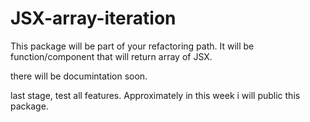 # JSX-array-iteration
This package will be part of your refactoring path. It will be function/component that will return array of JSX.

there will be documintation soon.

last stage, test all features. Approximately in this week i will public this package.

